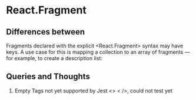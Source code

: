# React.Fragment

## Differences between <Fragment>
Fragments declared with the explicit <React.Fragment> syntax may have keys. A use case for this is mapping a collection to an array of fragments — for example, to create a description list:


## Queries and Thoughts
1) Empty Tags not yet supported by Jest <> < />, could not test yet